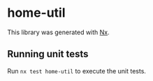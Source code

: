 # home-util

This library was generated with [Nx](https://nx.dev).

## Running unit tests

Run `nx test home-util` to execute the unit tests.
